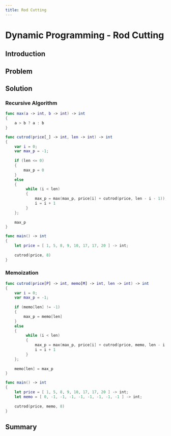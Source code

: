 ```yaml
---
title: Rod Cutting
---
```


# Dynamic Programming - Rod Cutting

## Introduction

## Problem

## Solution

### Recursive Algorithm


```swift
func max(a -> int, b -> int) -> int
{
    a > b ? a : b
}
```

```swift
func cutrod(price[_] -> int, len -> int) -> int
{
    var i = 0;
    var max_p = -1;
    
    if (len <= 0)
    {
        max_p = 0
    }
    else
    {
         while (i < len)
         {
             max_p = max(max_p, price[i] + cutrod(price, len - i - 1));
             i = i + 1
         }
    };
    
    max_p
}
```

```swift
func main() -> int
{
    let price = [ 1, 5, 8, 9, 10, 17, 17, 20 ] -> int;
    
    cutrod(price, 8)
}
```

### Memoization

```swift
func cutrod(price[P] -> int, memo[M] -> int, len -> int) -> int
{
    var i = 0;
    var max_p = -1;
    
    if (memo[len] != -1)
    {
        max_p = memo[len]
    }
    else
    {
         while (i < len)
         {
             max_p = max(max_p, price[i] + cutrod(price, memo, len - i - 1));
             i = i + 1
         }
    };
    
    memo[len] = max_p
}
```

```swift
func main() -> int
{
    let price = [ 1, 5, 8, 9, 10, 17, 17, 20 ] -> int;
    let memo = [ 0, -1, -1, -1, -1, -1, -1, -1, -1 ] -> int; 
    
    cutrod(price, memo, 8)
}
```

## Summary




